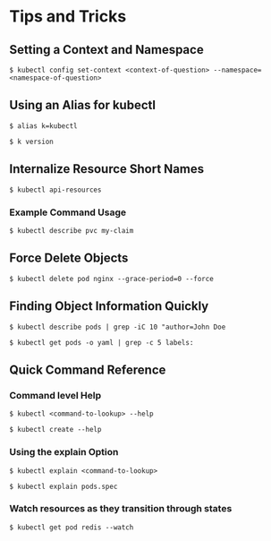 # Tips and Tricks

## Setting a Context and Namespace
`$ kubectl config set-context <context-of-question> --namespace=<namespace-of-question>`

## Using an Alias for kubectl
`$ alias k=kubectl`

`$ k version`

## Internalize Resource Short Names
`$ kubectl api-resources`

### Example Command Usage
`$ kubectl describe pvc my-claim`

## Force Delete Objects
`$ kubectl delete pod nginx --grace-period=0 --force`

## Finding Object Information Quickly
`$ kubectl describe pods | grep -iC 10 "author=John Doe`

`$ kubectl get pods -o yaml | grep -c 5 labels:`

## Quick Command Reference

### Command level Help
`$ kubectl <command-to-lookup> --help`

`$ kubectl create --help`

### Using the explain Option
`$ kubectl explain <command-to-lookup>`

`$ kubectl explain pods.spec`

### Watch resources as they transition through states
`$ kubectl get pod redis --watch`